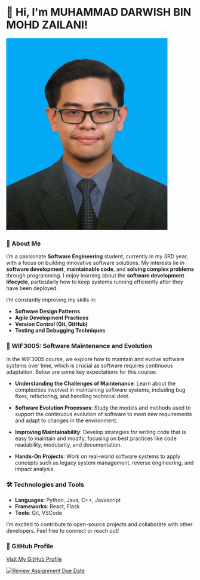 # 👋 Hi, I'm MUHAMMAD DARWISH BIN MOHD ZAILANI!

![Profile Banner](https://github.com/SoftwareMaintenanceEvolution/tutorial-1-darwishz/blob/profile-upload/Passport-size%20picture.png)

### 🚀 About Me
I’m a passionate **Software Engineering** student, currently in my 3RD year, with a focus on building innovative software solutions. My interests lie in **software development**, **maintainable code**, and **solving complex problems** through programming. I enjoy learning about the **software development lifecycle**, particularly how to keep systems running efficiently after they have been deployed.

I’m constantly improving my skills in:
- **Software Design Patterns**
- **Agile Development Practices**
- **Version Control (Git, GitHub)**
- **Testing and Debugging Techniques**

### 📘 WIF3005: Software Maintenance and Evolution

In the WIF3005 course, we explore how to maintain and evolve software systems over time, which is crucial as software requires continuous adaptation. Below are some key expectations for this course:

- **Understanding the Challenges of Maintenance**: Learn about the complexities involved in maintaining software systems, including bug fixes, refactoring, and handling technical debt.
  
- **Software Evolution Processes**: Study the models and methods used to support the continuous evolution of software to meet new requirements and adapt to changes in the environment.

- **Improving Maintainability**: Develop strategies for writing code that is easy to maintain and modify, focusing on best practices like code readability, modularity, and documentation.

- **Hands-On Projects**: Work on real-world software systems to apply concepts such as legacy system management, reverse engineering, and impact analysis.

### 🛠️ Technologies and Tools
- **Languages**: Python, Java, C++, Javascript
- **Frameworks**: React, Flask
- **Tools**: Git, VSCode 

I’m excited to contribute to open-source projects and collaborate with other developers. Feel free to connect or reach out!

### 🔗 GitHub Profile
[Visit My GitHub Profile](https://github.com/darwishz/darwishz)


[![Review Assignment Due Date](https://classroom.github.com/assets/deadline-readme-button-22041afd0340ce965d47ae6ef1cefeee28c7c493a6346c4f15d667ab976d596c.svg)](https://classroom.github.com/a/O-1AGqKT)
